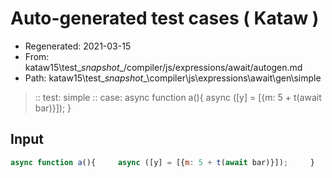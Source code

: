 # Auto-generated test cases ( Kataw )
- Regenerated: 2021-03-15
- From: kataw15\test\__snapshot__/compiler/js/expressions/await/autogen.md
- Path: kataw15\test\__snapshot__\compiler\js\expressions\await\gen\simple
> :: test: simple
> :: case: async function a(){     async ([y] = [{m: 5 + t(await bar)}]);     }
## Input

`````js
async function a(){     async ([y] = [{m: 5 + t(await bar)}]);     }
`````
